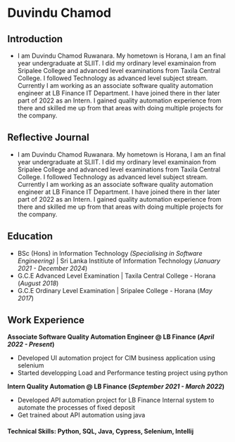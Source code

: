 # Duvindu Chamod

## Introduction
- I am Duvindu Chamod Ruwanara. My hometown is Horana, I am an final year undergraduate at SLIIT. I did my ordinary level examinaion from Sripalee College and advanced level examinations from Taxila Central College. I followed Technology as advanced level subject stream. Currently I am working as an associate software quality automation engineer at LB Finance IT Department. I have joined there in ther later part of 2022 as an Intern. I gained quality automation experience from there and skilled me up from that areas with doing multiple projects for the company.

## Reflective Journal
- I am Duvindu Chamod Ruwanara. My hometown is Horana, I am an final year undergraduate at SLIIT. I did my ordinary level examinaion from Sripalee College and advanced level examinations from Taxila Central College. I followed Technology as advanced level subject stream. Currently I am working as an associate software quality automation engineer at LB Finance IT Department. I have joined there in ther later part of 2022 as an Intern. I gained quality automation experience from there and skilled me up from that areas with doing multiple projects for the company.

## Education
- BSc (Hons) in Information Technology _(Specialising in Software Engineering)_ | Sri Lanka Institiute of Information Technology (_January 2021 - December 2024_)								       		
- G.C.E Advanced Level Examination | Taxila Central College - Horana (_August 2018_)	 			        		
- G.C.E Ordinary Level Examination | Sripalee College - Horana (_May 2017_)

## Work Experience
**Associate Software Quality Automation Engineer @ LB Finance (_April 2022 - Present_)**
- Developed UI automation project for CIM business application using selenium
- Started developping Load and Performance testing project using python

**Intern Quality Automation @ LB Finance (_September 2021 - March 2022_)**
- Developed API automation project for LB Finance Internal system to automate the processes of fixed deposit
- Get trained about API automation using java

#### Technical Skills: Python, SQL, Java, Cypress, Selenium, Intellij
